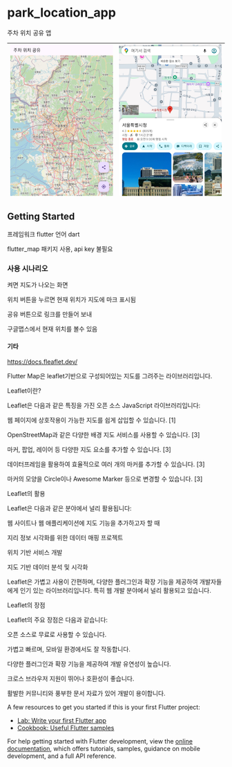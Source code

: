 # park_location_app

주차 위치 공유 앱

![](https://github.com/pswon5894/park_location_app/blob/master/%EC%B4%88%EA%B8%B0%20%ED%99%94%EB%A9%B4.jpg) | ![](https://github.com/pswon5894/park_location_app/blob/master/%EA%B3%B5%EC%9C%A0%20%EB%A7%81%ED%81%AC.jpg)
---|---|

## Getting Started

프레임워크   flutter
언어          dart

flutter_map 패키지 사용, api key 불필요

### 사용 시나리오

켜면 지도가 나오는 화면

위치 버튼을 누르면 현재 위치가 지도에 마크 표시됨

공유 버튼으로 링크를 만들어 보내

구글맵스에서 현재 위치를 볼수 있음

#### 기타

https://docs.fleaflet.dev/

Flutter Map은 leaflet기반으로 구성되어있는 지도를 그려주는 라이브러리입니다.

Leaflet이란?

Leaflet은 다음과 같은 특징을 가진 오픈 소스 JavaScript 라이브러리입니다:

웹 페이지에 상호작용이 가능한 지도를 쉽게 삽입할 수 있습니다. [1]

OpenStreetMap과 같은 다양한 배경 지도 서비스를 사용할 수 있습니다. [3]

마커, 팝업, 레이어 등 다양한 지도 요소를 추가할 수 있습니다. [3]

데이터프레임을 활용하여 효율적으로 여러 개의 마커를 추가할 수 있습니다. [3]

마커의 모양을 Circle이나 Awesome Marker 등으로 변경할 수 있습니다. [3]

Leaflet의 활용

Leaflet은 다음과 같은 분야에서 널리 활용됩니다:

웹 사이트나 웹 애플리케이션에 지도 기능을 추가하고자 할 때

지리 정보 시각화를 위한 데이터 매핑 프로젝트

위치 기반 서비스 개발

지도 기반 데이터 분석 및 시각화

Leaflet은 가볍고 사용이 간편하며, 다양한 플러그인과 확장 기능을 제공하여 개발자들에게 인기 있는 라이브러리입니다. 특히 웹 개발 분야에서 널리 활용되고 있습니다.

Leaflet의 장점

Leaflet의 주요 장점은 다음과 같습니다:

오픈 소스로 무료로 사용할 수 있습니다.

가볍고 빠르며, 모바일 환경에서도 잘 작동합니다.

다양한 플러그인과 확장 기능을 제공하여 개발 유연성이 높습니다.

크로스 브라우저 지원이 뛰어나 호환성이 좋습니다.

활발한 커뮤니티와 풍부한 문서 자료가 있어 개발이 용이합니다.

A few resources to get you started if this is your first Flutter project:

- [Lab: Write your first Flutter app](https://docs.flutter.dev/get-started/codelab)
- [Cookbook: Useful Flutter samples](https://docs.flutter.dev/cookbook)

For help getting started with Flutter development, view the
[online documentation](https://docs.flutter.dev/), which offers tutorials,
samples, guidance on mobile development, and a full API reference.
